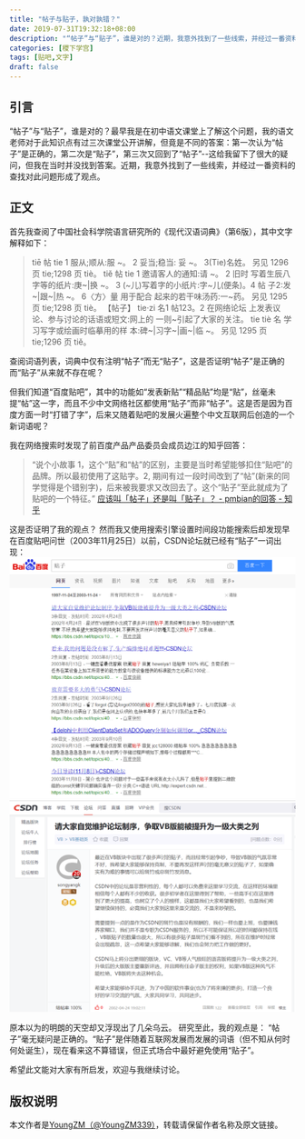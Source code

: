 ```yaml
---
title: "帖子与贴子，孰对孰错？"
date: 2019-07-31T19:32:18+08:00
description: "“帖子”与“贴子”，谁是对的？近期，我意外找到了一些线索，并经过一番资料的查找对此问题形成了观点。"
categories: [稷下学宫]
tags: [贴吧,文字]
draft: false
---
```

## 引言

“帖子”与“贴子”，谁是对的？最早我是在初中语文课堂上了解这个问题，我的语文老师对于此知识点有过三次课堂公开讲解，但竟是不同的答案：第一次认为“帖子”是正确的，第二次是“贴子”，第三次又回到了“帖子”--这给我留下了很大的疑问，但我在当时并没找到答案。近期，我意外找到了一些线索，并经过一番资料的查找对此问题形成了观点。

## 正文

首先我查阅了中国社会科学院语言研究所的《现代汉语词典》（第6版），其中文字解释如下：
>tiē
帖
tie 1 服从;顺从:服 ~。 2 妥当;稳当:
妥 ~。 3(Tie)名姓。
另见 1296 页 tie;1298 页 tiè。
>tiě
帖
tie 1 邀请客人的通知:请 ~。 2 旧时
写着生辰八字等的纸片:庚~|换 ~。 3
(~儿)写着字的小纸片:字~儿(便条)。4 帖
子2:发~|跟~|热 ~。 6〈方〉量 用于配合
起来的若干味汤药:一~药。
另见 1295 页 tie;1298 页 tiè。
【帖子】 tie·zi 名1 帖123。2 在网络论坛
上发表议论、参与讨论的话语或短文:网上的
一则~引起了大家的关注。
>tie
tiè 名 学习写字或绘画时临摹用的样
本:碑~|习字~|画~|临 ~。
另见 1295 页 tie;1296 页 tiě。

查阅词语列表，词典中仅有注明“帖子”而无“贴子”，这是否证明“帖子”是正确的而“贴子”从来就不存在呢？

但我们知道“百度贴吧”，其中的功能如“发表新贴”“精品贴”均是“贴”，丝毫未提“帖”这一字，而且不少中文网络社区都使用“贴子”而非“帖子”。这是否是因为百度方面一时“打错了字”，后来又随着贴吧的发展火遍整个中文互联网后创造的一个新词语呢？

我在网络搜索时发现了前百度产品产品委员会成员边江的知乎回答：
>“说个小故事 1，这个“贴”和“帖”的区别，主要是当时希望能够扣住“贴吧”的品牌。所以最初使用了这贴字。2,  期间有过一段时间改到了“帖”(新来的同学觉得是个错别字)，后来被我要求又改回去了。这个“贴子”至此就成为了贴吧的一个特征。”
[应该叫「帖子」还是叫「贴子」？ - pmbian的回答 - 知乎](https://www.zhihu.com/question/19678782/answer/12925529)

这是否证明了我的观点？
然而我又使用搜索引擎设置时间段功能搜索后却发现早在百度贴吧问世（2003年11月25日）以前，CSDN论坛就已经有“贴子”一词出现：
![png](./2020-06-17%20012303.png)
![png](./2020-06-17%20012342.png)

原本以为的明朗的天空却又浮现出了几朵乌云。
研究至此，我的观点是：
“帖子”毫无疑问是正确的。“贴子”是伴随着互联网发展而发展的词语（但不知从何时何处诞生），现在看来这不算错误，但正式场合中最好避免使用“贴子”。

希望此文能对大家有所启发，欢迎与我继续讨论。

## 版权说明

本文作者是[YoungZM（@YoungZM339）](https://blog.youngzm.com/)，转载请保留作者名称及原文链接。
